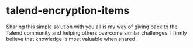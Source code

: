 # talend-encryption-items
Sharing this simple solution with you all is my way of giving back to the Talend community and helping others overcome similar challenges. I firmly believe that knowledge is most valuable when shared.
